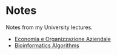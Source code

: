 # Notes

Notes from my University lectures.

- [Economia e Organizzazione Aziendale](./economia)
- [Bioinformatics Algorithms](./bioinformatics%20algorithms)
